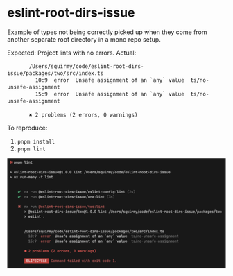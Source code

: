 # eslint-root-dirs-issue

Example of types not being correctly picked up when they come from another separate root directory in a mono repo setup.

Expected: Project lints with no errors.
Actual:
```
       /Users/squirmy/code/eslint-root-dirs-issue/packages/two/src/index.ts
         10:9  error  Unsafe assignment of an `any` value  ts/no-unsafe-assignment
         15:9  error  Unsafe assignment of an `any` value  ts/no-unsafe-assignment

       ✖ 2 problems (2 errors, 0 warnings)
```

To reproduce:

1. `pnpm install`
2. `pnpm lint`

![eslint errors](./docs/eslint-errors.png)
